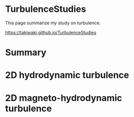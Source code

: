 # TurbulenceStudies
This page summarize my study on turbulence. 

https://takiwaki.github.io/TurbulenceStudies


# Summary

# 2D hydrodynamic turbulence


# 2D magneto-hydrodynamic turbulence

